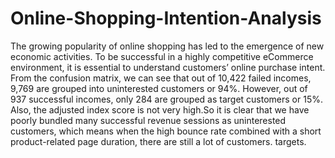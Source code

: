 # Online-Shopping-Intention-Analysis
The growing popularity of online shopping has led to the emergence of new economic activities. To be successful in a highly competitive eCommerce environment, it is essential to understand customers’ online purchase intent.
From the confusion matrix, we can see that out of 10,422 failed incomes, 9,769 are grouped into uninterested customers or 94%. However, out of 937 successful incomes, only 284 are grouped as target customers or 15%. Also, the adjusted index score is not very high.So it is clear that we have poorly bundled many successful revenue sessions as uninterested customers, which means when the high bounce rate combined with a short product-related page duration, there are still a lot of customers. targets.


